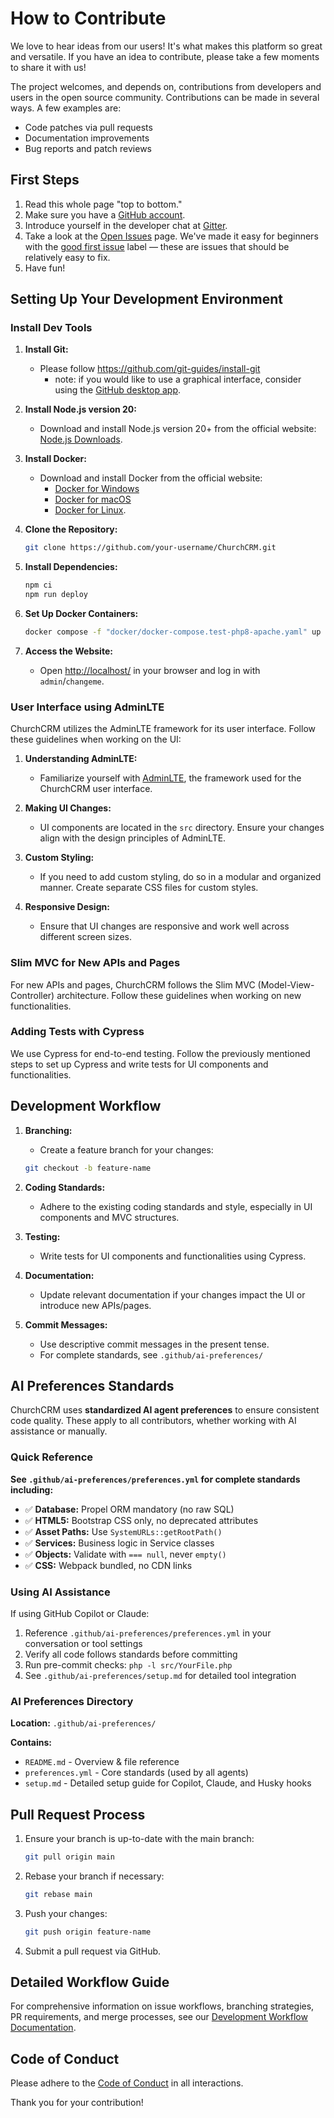 # How to Contribute
We love to hear ideas from our users! It's what makes this platform so great and versatile. If you have an idea to contribute, please take a few moments to share it with us!

The project welcomes, and depends on, contributions from developers and users in the open source community. Contributions can be made in several ways. A few examples are:

- Code patches via pull requests
- Documentation improvements
- Bug reports and patch reviews

## First Steps
1. Read this whole page "top to bottom."
2. Make sure you have a [GitHub account](https://github.com/signup/free).
3. Introduce yourself in the developer chat at [Gitter](https://gitter.im/ChurchCRM/CRM).
4. Take a look at the [Open Issues](https://github.com/ChurchCRM/CRM/issues) page. We've made it easy for beginners with the [good first issue](https://github.com/ChurchCRM/CRM/labels/good%20first%20issue) label — these are issues that should be relatively easy to fix.
5. Have fun!

## Setting Up Your Development Environment

### Install Dev Tools

1. **Install Git:**
   - Please follow https://github.com/git-guides/install-git
      - note: if you would like to use a graphical interface, consider using the [GitHub desktop app](https://desktop.github.com/).

2. **Install Node.js version 20:**
   - Download and install Node.js version 20+ from the official website: [Node.js Downloads](https://nodejs.org/en/download/).

3. **Install Docker:**
   - Download and install Docker from the official website:
     - [Docker for Windows](https://docs.docker.com/desktop/install/windows/)
     - [Docker for macOS](https://docs.docker.com/desktop/install/mac/)
     - [Docker for Linux](https://docs.docker.com/desktop/install/linux/).

4. **Clone the Repository:**
   ```bash
   git clone https://github.com/your-username/ChurchCRM.git
   ```

5. **Install Dependencies:**
   ```bash
   npm ci
   npm run deploy
   ```

6. **Set Up Docker Containers:**
   ```bash
   docker compose -f "docker/docker-compose.test-php8-apache.yaml" up -d --build
   ```

7. **Access the Website:**
   - Open [http://localhost/](http://localhost/) in your browser and log in with `admin`/`changeme`.

### User Interface using AdminLTE

ChurchCRM utilizes the AdminLTE framework for its user interface. Follow these guidelines when working on the UI:

1. **Understanding AdminLTE:**
   - Familiarize yourself with [AdminLTE](https://adminlte.io/), the framework used for the ChurchCRM user interface.

2. **Making UI Changes:**
   - UI components are located in the `src` directory. Ensure your changes align with the design principles of AdminLTE.

3. **Custom Styling:**
   - If you need to add custom styling, do so in a modular and organized manner. Create separate CSS files for custom styles.

4. **Responsive Design:**
   - Ensure that UI changes are responsive and work well across different screen sizes.

### Slim MVC for New APIs and Pages

For new APIs and pages, ChurchCRM follows the Slim MVC (Model-View-Controller) architecture. Follow these guidelines when working on new functionalities.

### Adding Tests with Cypress

We use Cypress for end-to-end testing. Follow the previously mentioned steps to set up Cypress and write tests for UI components and functionalities.

## Development Workflow

1. **Branching:**
   - Create a feature branch for your changes:
   ```bash
   git checkout -b feature-name
   ```

2. **Coding Standards:**
   - Adhere to the existing coding standards and style, especially in UI components and MVC structures.

3. **Testing:**
   - Write tests for UI components and functionalities using Cypress.

4. **Documentation:**
   - Update relevant documentation if your changes impact the UI or introduce new APIs/pages.

5. **Commit Messages:**
   - Use descriptive commit messages in the present tense.
   - For complete standards, see `.github/ai-preferences/`

## AI Preferences Standards

ChurchCRM uses **standardized AI agent preferences** to ensure consistent code quality. These apply to all contributors, whether working with AI assistance or manually.

### Quick Reference
**See `.github/ai-preferences/preferences.yml` for complete standards including:**
- ✅ **Database:** Propel ORM mandatory (no raw SQL)
- ✅ **HTML5:** Bootstrap CSS only, no deprecated attributes
- ✅ **Asset Paths:** Use `SystemURLs::getRootPath()`
- ✅ **Services:** Business logic in Service classes
- ✅ **Objects:** Validate with `=== null`, never `empty()`
- ✅ **CSS:** Webpack bundled, no CDN links

### Using AI Assistance
If using GitHub Copilot or Claude:
1. Reference `.github/ai-preferences/preferences.yml` in your conversation or tool settings
2. Verify all code follows standards before committing
3. Run pre-commit checks: `php -l src/YourFile.php`
4. See `.github/ai-preferences/setup.md` for detailed tool integration

### AI Preferences Directory
**Location:** `.github/ai-preferences/`

**Contains:**
- `README.md` - Overview & file reference
- `preferences.yml` - Core standards (used by all agents)
- `setup.md` - Detailed setup guide for Copilot, Claude, and Husky hooks

## Pull Request Process

1. Ensure your branch is up-to-date with the main branch:
   ```bash
   git pull origin main
   ```

2. Rebase your branch if necessary:
   ```bash
   git rebase main
   ```

3. Push your changes:
   ```bash
   git push origin feature-name
   ```

4. Submit a pull request via GitHub.

## Detailed Workflow Guide

For comprehensive information on issue workflows, branching strategies, PR requirements, and merge processes, see our [Development Workflow Documentation](https://github.com/ChurchCRM/CRM/wiki/Contributing).

## Code of Conduct

Please adhere to the [Code of Conduct](CODE_OF_CONDUCT.md) in all interactions.

Thank you for your contribution!
